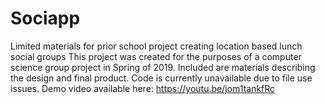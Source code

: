 # Sociapp
Limited materials for prior school project creating location based lunch social groups
This project was created for the purposes of a computer science group project in Spring of 2019.
Included are materials describing the design and final product.
Code is currently unavailable due to file use issues. 
Demo video available here: https://youtu.be/jom1tankfRc
